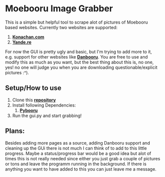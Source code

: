 # Moebooru Image Grabber
This is a simple but helpful tool to scrape alot of pictures of Moebooru based websites. Currently two websites are supported:
1. [**Konachan.com**](https://Konachan.com)
2. [**Yande.re**](https://Yande.re)

For now the GUI is pretty ugly and basic, but I'm trying to add more to it, e.g. support for other websites like [**Danbooru**](https://danbooru.donmai.us). You are free to use and modify this as much as you want, but the best thing about this is, no one, yes! no one will judge you when you are downloading questionable/explicit pictures :^).

## Setup/How to use

1. Clone this [**repository**](https://github.com/MikaPopp/Moebooru-Image-Grabber)
2. Install following Dependencies:
	1. [**Pybooru**](https://pypi.org/project/Pybooru/)
3. Run the gui.py and start grabbing!

## Plans:
Besides adding more pages as a source, adding Danbooru support and cleaning up the GUi there is not much I can think of to add to this little progress. Maybe a status/progress bar would be a good idea but alot of times this is not really needed since either you just grab a couple of pictures or tons and leave the programm running in the background. If there is anything you want to have added to this you can just leave me a message. 

